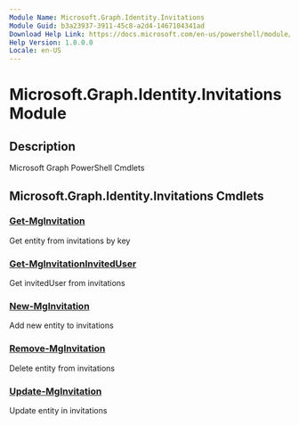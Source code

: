 ```yaml
---
Module Name: Microsoft.Graph.Identity.Invitations
Module Guid: b3a23937-3911-45c8-a2d4-1467104341ad
Download Help Link: https://docs.microsoft.com/en-us/powershell/module/microsoft.graph.identity.invitations
Help Version: 1.0.0.0
Locale: en-US
---
```


# Microsoft.Graph.Identity.Invitations Module
## Description
Microsoft Graph PowerShell Cmdlets

## Microsoft.Graph.Identity.Invitations Cmdlets
### [Get-MgInvitation](Get-MgInvitation.md)
Get entity from invitations by key

### [Get-MgInvitationInvitedUser](Get-MgInvitationInvitedUser.md)
Get invitedUser from invitations

### [New-MgInvitation](New-MgInvitation.md)
Add new entity to invitations

### [Remove-MgInvitation](Remove-MgInvitation.md)
Delete entity from invitations

### [Update-MgInvitation](Update-MgInvitation.md)
Update entity in invitations

